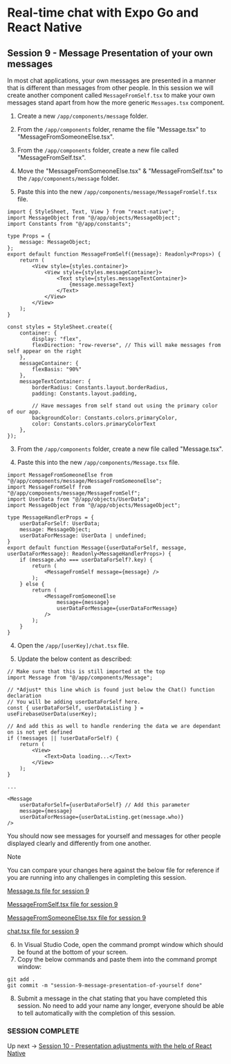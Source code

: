 # Real-time chat with Expo Go and React Native
## Session 9 - Message Presentation of your own messages

In most chat applications, your own messages are presented in a manner that is different than messages from other people.  In this session we will create another component called `MessageFromSelf.tsx` to make your own messages stand apart from how the more generic `Messages.tsx` component.

1. Create a new `/app/components/message` folder.

2. From the `/app/components` folder, rename the file "Message.tsx" to "MessageFromSomeoneElse.tsx".

3. From the `/app/components` folder, create a new file called "MessageFromSelf.tsx".

4. Move the "MessageFromSomeoneElse.tsx" & "MessageFromSelf.tsx" to the `/app/components/message` folder.

3. Paste this into the new `/app/components/message/MessageFromSelf.tsx` file.
```tsx
import { StyleSheet, Text, View } from "react-native";
import MessageObject from "@/app/objects/MessageObject";
import Constants from "@/app/constants";

type Props = {
    message: MessageObject;
};
export default function MessageFromSelf({message}: Readonly<Props>) {
    return (
        <View style={styles.container}>
            <View style={styles.messageContainer}>
                <Text style={styles.messageTextContainer}>
                    {message.messageText}
                </Text>
            </View>
        </View>
    );
}

const styles = StyleSheet.create({
    container: {
        display: "flex",
        flexDirection: "row-reverse", // This will make messages from self appear on the right
    },
    messageContainer: {
        flexBasis: "90%"
    },
    messageTextContainer: {
        borderRadius: Constants.layout.borderRadius,
        padding: Constants.layout.padding,

        // Have messages from self stand out using the primary color of our app.
        backgroundColor: Constants.colors.primaryColor, 
        color: Constants.colors.primaryColorText
    },
});
```

3. From the `/app/components` folder, create a new file called "Message.tsx".

4. Paste this into the new `/app/components/Message.tsx` file.
```tsx
import MessageFromSomeoneElse from "@/app/components/message/MessageFromSomeoneElse";
import MessageFromSelf from "@/app/components/message/MessageFromSelf";
import UserData from "@/app/objects/UserData";
import MessageObject from "@/app/objects/MessageObject";

type MessageHandlerProps = {
    userDataForSelf: UserData;
    message: MessageObject;
    userDataForMessage: UserData | undefined;
}
export default function Message({userDataForSelf, message, userDataForMessage}: Readonly<MessageHandlerProps>) {
    if (message.who === userDataForSelf?.key) {
        return (
            <MessageFromSelf message={message} />
        );
    } else {
        return (
            <MessageFromSomeoneElse
                message={message}
                userDataForMessage={userDataForMessage}
            />
        );
    }
}
```

4. Open the `/app/[userKey]/chat.tsx` file.

5. Update the below content as described:
```tsx
// Make sure that this is still imported at the top
import Message from "@/app/components/Message";

// *Adjust* this line which is found just below the Chat() function declaration
// You will be adding userDataForSelf here.
const { userDataForSelf, userDataListing } = useFirebaseUserData(userKey);

// And add this as well to handle rendering the data we are dependant on is not yet defined
if (!messages || !userDataForSelf) {
    return (
        <View>
            <Text>Data loading...</Text>
        </View>
    );
}

...

<Message 
    userDataForSelf={userDataForSelf} // Add this parameter
    message={message}
    userDataForMessage={userDataListing.get(message.who)}
/>
```

You should now see messages for yourself and messages for other people displayed clearly and differently from one another.

> [!NOTE] 
> You can compare your changes here against the below file for reference if you are running into any challenges in completing this session.
>
> [Message.ts file for session 9](https://github.com/cah-john-ryan/expo-go-real-time-chat/blob/session-9-message-presentation-of-yourself/expo-go-real-time-chat/app/components/Message.tsx)
>
> [MessageFromSelf.tsx file for session 9](https://github.com/cah-john-ryan/expo-go-real-time-chat/blob/session-9-message-presentation-of-yourself/expo-go-real-time-chat/app/components/MessageFromSelf.tsx)
>
> [MessageFromSomeoneElse.tsx file for session 9](https://github.com/cah-john-ryan/expo-go-real-time-chat/blob/session-9-message-presentation-of-yourself/expo-go-real-time-chat/app/components/MessageFromSomeoneElse.tsx)
>
> [chat.tsx file for session 9](https://github.com/cah-john-ryan/expo-go-real-time-chat/blob/session-9-message-presentation-of-yourself/expo-go-real-time-chat/app/%5BuserKey%5D/chat.tsx)


6. In Visual Studio Code, open the command prompt window which should be found at the bottom of your screen.
7. Copy the below commands and paste them into the command prompt window:
```
git add .
git commit -m "session-9-message-presentation-of-yourself done"
```

8. Submit a message in the chat stating that you have completed this session.  No need to add your name any longer, everyone should be able to tell automatically with the completion of this session.

### SESSION COMPLETE

Up next -> [Session 10 - Presentation adjustments with the help of React Native](session-10-presentation-adjustments.md)
